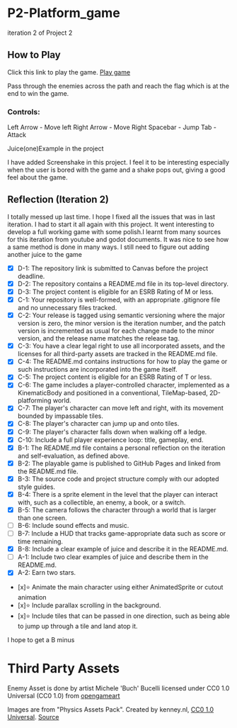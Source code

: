 # P2-Platform_game
iteration 2 of Project 2


## How to Play

Click this link to play the game. [Play game](https://bsu-cs315.github.io/P2-Platform_game/)

Pass through the enemies across the path and reach the flag which is at the end to win the game.

### Controls:

Left Arrow - Move left
Right Arrow - Move Right
Spacebar - Jump
Tab - Attack

Juice(one)Example in the project

I have added Screenshake in this project. I feel it to be interesting especially when the user is bored with the game and a shake pops out, giving a good
feel about the game. 

## Reflection (Iteration 2)

I totally messed up last time. I hope I fixed all the issues that was  in last iteration. I had to start it all again with this project.
It went interesting to develop a full working game with some polish.I learnt from many sources for this iteration from youtube and godot documents.
It was nice to see how a same method is done in many ways. I still need to figure out adding another juice to the game

- [x] D-1: The repository link is submitted to Canvas before the project deadline.
- [x] D-2: The repository contains a README.md file in its top-level directory.
- [x] D-3: The project content is eligible for an ESRB Rating of M or less.
- [x] C-1: Your repository is well-formed, with an appropriate .gitignore file and no unnecessary files tracked.
- [x] C-2: Your release is tagged using semantic versioning where the major version is zero, the minor version is the iteration number, and the patch version is incremented as usual for each change made to the minor version, and the release name matches the release tag.
- [x] C-3: You have a clear legal right to use all incorporated assets, and the licenses for all third-party assets are tracked in the README.md file.
- [x] C-4: The README.md contains instructions for how to play the game or such instructions are incorporated into the game itself.
- [x] C-5: The project content is eligible for an ESRB Rating of T or less.
- [x] C-6: The game includes a player-controlled character, implemented as a KinematicBody and positioned in a conventional, TileMap-based, 2D-platforming world.
- [x] C-7: The player's character can move left and right, with its movement bounded by impassable tiles.
- [x] C-8: The player's character can jump up and onto tiles.
- [x] C-9: The player's character falls down when walking off a ledge.
- [x] C-10: Include a full player experience loop: title, gameplay, end.
- [x] B-1: The README.md file contains a personal reflection on the iteration and self-evaluation, as defined above.
- [x] B-2: The playable game is published to GitHub Pages and linked from the README.md file.
- [x] B-3: The source code and project structure comply with our adopted style guides.
- [x] B-4: There is a sprite element in the level that the player can interact with, such as a collectible, an enemy, a book, or a switch.
- [x] B-5: The camera follows the character through a world that is larger than one screen.
- [ ]  B-6: Include sound effects and music.
- [ ] B-7: Include a HUD that tracks game-appropriate data such as score or time remaining.
- [x] B-8: Include a clear example of juice and describe it in the README.md.
- [ ] A-1: Include two clear examples of juice and describe them in the README.md.
- [x] A-2: Earn two stars.
- [x]⭐ Animate the main character using either AnimatedSprite or cutout animation
- [x]⭐ Include parallax scrolling in the background.
- [x]⭐ Include tiles that can be passed in one direction, such as being able to jump up through a tile and land atop it.

I hope to get a B minus

# Third Party Assets

Enemy Asset is done by artist Michele 'Buch' Bucelli licensed under CC0 1.0 Universal (CC0 1.0) from [opengameart](https://opengameart.org/users/buch)

Images are from "Physics Assets Pack". Created by kenney.nl,
[CC0 1.0 Universal](https://creativecommons.org/publicdomain/zero/1.0/). [Source](https://www.kenney.nl/assets/physics-assets)


